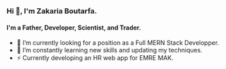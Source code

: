 ### Hi 👋, I'm Zakaria Boutarfa. 
#### I'm a Father, Developer, Scientist, and Trader.
- 🔭 I’m currently looking for a position as a Full MERN Stack Developper.
- 🌱 I’m constantly learning new skills and updating my techniques.
- ⚡ Currently developing an HR web app for EMRE MAK.
<!--
**zakivic/zakivic** is a ✨ _special_ ✨ repository because its `README.md` (this file) appears on your GitHub profile.

Here are some ideas to get you started:

- 🔭 I’m currently working on ...
- 🌱 I’m currently learning ...
- 👯 I’m looking to collaborate on ...
- 🤔 I’m looking for help with ...
- 💬 Ask me about ...
- 📫 How to reach me: ...
- 😄 Pronouns: ...
- ⚡ Fun fact: ...
-->
